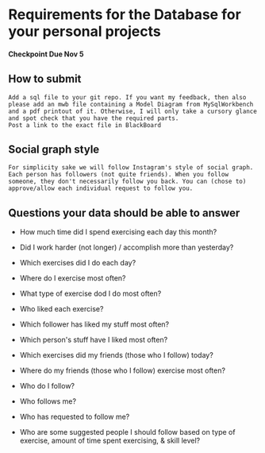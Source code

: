 # Requirements for the Database for your personal projects
#### Checkpoint Due Nov 5

## How to submit
    Add a sql file to your git repo. If you want my feedback, then also please add an mwb file containing a Model Diagram from MySqlWorkbench and a pdf printout of it. Otherwise, I will only take a cursory glance and spot check that you have the required parts.
    Post a link to the exact file in BlackBoard

## Social graph style
    For simplicity sake we will follow Instagram's style of social graph. Each person has followers (not quite friends). When you follow someone, they don't necessarily follow you back. You can (chose to) approve/allow each individual request to follow you.

## Questions your data should be able to answer
- How much time did I spend exercising each day this month?
- Did I work harder (not longer) / accomplish more than yesterday?
- Which exercises did I do each day?
- Where do I exercise most often?
- What type of exercise dod I do most often?
- Who liked each exercise?
- Which follower has liked my stuff most often?
- Which person's stuff have I liked most often?
- Which exercises did my friends (those who I follow) today?
- Where do my friends (those who I follow) exercise most often?

- Who do I follow?
- Who follows me?
- Who has requested to follow me?
- Who are some suggested people I should follow based on type of exercise, amount of time spent exercising, & skill level?